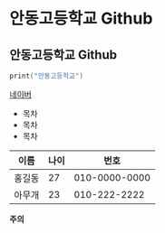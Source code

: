 # 안동고등학교 Github
## 안동고등학교 Github

```C
print("안동고등학교")
```
[네이버](www.naver.com)

* 목차
 *  목차
  *  목차

이름 | 나이 | 번호
---|---|---|
홍길동|27|010-0000-0000
아무개|23|010-222-2222


**주의**
